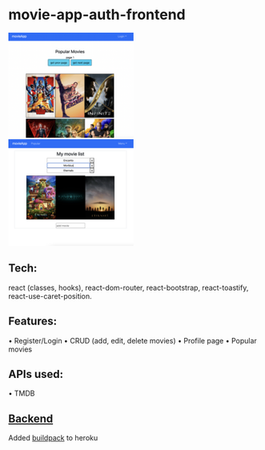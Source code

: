 # movie-app-auth-frontend
<a href='https://andrew-movie-app.herokuapp.com'>
<img src='./scrn7.png' width='250'><br>
<img src='./scrn8.png' width='250'>
</a>

## Tech: 

react (classes, hooks), react-dom-router, react-bootstrap, react-toastify, react-use-caret-position.

## Features:
• Register/Login
• CRUD (add, edit, delete movies)
• Profile page
• Popular movies

## APIs used:

• TMDB

## [Backend](https://github.com/adnjoo/movie-app-auth-backend)

Added [buildpack](https://github.com/mars/create-react-app-buildpack) to heroku
